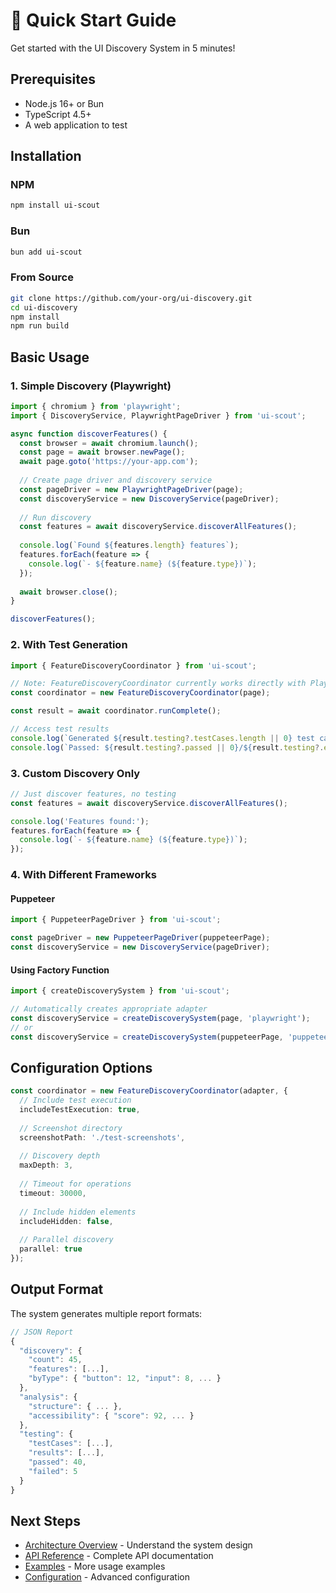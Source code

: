 # 🚀 Quick Start Guide

Get started with the UI Discovery System in 5 minutes!

## Prerequisites

- Node.js 16+ or Bun
- TypeScript 4.5+
- A web application to test

## Installation

### NPM
```bash
npm install ui-scout
```

### Bun
```bash
bun add ui-scout
```

### From Source
```bash
git clone https://github.com/your-org/ui-discovery.git
cd ui-discovery
npm install
npm run build
```

## Basic Usage

### 1. Simple Discovery (Playwright)

```typescript
import { chromium } from 'playwright';
import { DiscoveryService, PlaywrightPageDriver } from 'ui-scout';

async function discoverFeatures() {
  const browser = await chromium.launch();
  const page = await browser.newPage();
  await page.goto('https://your-app.com');
  
  // Create page driver and discovery service
  const pageDriver = new PlaywrightPageDriver(page);
  const discoveryService = new DiscoveryService(pageDriver);
  
  // Run discovery
  const features = await discoveryService.discoverAllFeatures();
  
  console.log(`Found ${features.length} features`);
  features.forEach(feature => {
    console.log(`- ${feature.name} (${feature.type})`);
  });
  
  await browser.close();
}

discoverFeatures();
```

### 2. With Test Generation

```typescript
import { FeatureDiscoveryCoordinator } from 'ui-scout';

// Note: FeatureDiscoveryCoordinator currently works directly with Playwright Page
const coordinator = new FeatureDiscoveryCoordinator(page);

const result = await coordinator.runComplete();

// Access test results
console.log(`Generated ${result.testing?.testCases.length || 0} test cases`);
console.log(`Passed: ${result.testing?.passed || 0}/${result.testing?.executed || 0}`);
```

### 3. Custom Discovery Only

```typescript
// Just discover features, no testing
const features = await discoveryService.discoverAllFeatures();

console.log('Features found:');
features.forEach(feature => {
  console.log(`- ${feature.name} (${feature.type})`);
});
```

### 4. With Different Frameworks

#### Puppeteer
```typescript
import { PuppeteerPageDriver } from 'ui-scout';

const pageDriver = new PuppeteerPageDriver(puppeteerPage);
const discoveryService = new DiscoveryService(pageDriver);
```

#### Using Factory Function
```typescript
import { createDiscoverySystem } from 'ui-scout';

// Automatically creates appropriate adapter
const discoveryService = createDiscoverySystem(page, 'playwright');
// or
const discoveryService = createDiscoverySystem(puppeteerPage, 'puppeteer');
```

## Configuration Options

```typescript
const coordinator = new FeatureDiscoveryCoordinator(adapter, {
  // Include test execution
  includeTestExecution: true,
  
  // Screenshot directory
  screenshotPath: './test-screenshots',
  
  // Discovery depth
  maxDepth: 3,
  
  // Timeout for operations
  timeout: 30000,
  
  // Include hidden elements
  includeHidden: false,
  
  // Parallel discovery
  parallel: true
});
```

## Output Format

The system generates multiple report formats:

```typescript
// JSON Report
{
  "discovery": {
    "count": 45,
    "features": [...],
    "byType": { "button": 12, "input": 8, ... }
  },
  "analysis": {
    "structure": { ... },
    "accessibility": { "score": 92, ... }
  },
  "testing": {
    "testCases": [...],
    "results": [...],
    "passed": 40,
    "failed": 5
  }
}
```

## Next Steps

- [Architecture Overview](./ARCHITECTURE.md) - Understand the system design
- [API Reference](../api/CORE.md) - Complete API documentation
- [Examples](../development/EXAMPLES.md) - More usage examples
- [Configuration](../deployment/CONFIGURATION.md) - Advanced configuration
